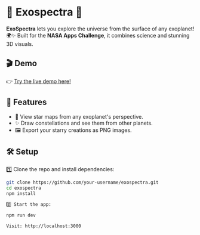 # 🌌 Exospectra 🌠  

**ExoSpectra** lets you explore the universe from the surface of any exoplanet! 🌍✨ Built for the **NASA Apps Challenge**, it combines science and stunning 3D visuals.  

## 🎬 Demo  
👉 [Try the live demo here!](https://exospectra.vercel.app/)  

## 🚀 Features  
- 🌟 View star maps from any exoplanet's perspective.  
- ✨ Draw constellations and see them from other planets.  
- 🖼️ Export your starry creations as PNG images.  

## 🛠️ Setup  

1️⃣ Clone the repo and install dependencies:  
```bash  
git clone https://github.com/your-username/exospectra.git  
cd exospectra  
npm install  

2️⃣ Start the app:

npm run dev  

Visit: http://localhost:3000
```
